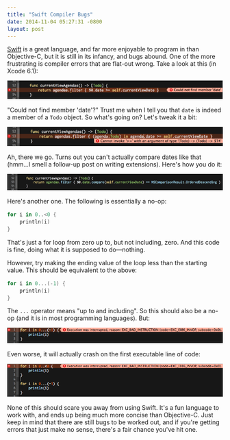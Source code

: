 ```yaml
--- 
title: "Swift Compiler Bugs"
date: 2014-11-04 05:27:31 -0800
layout: post
---
```


[Swift](https://developer.apple.com/swift/) is a great language, and far more enjoyable to program in than Objective-C, but it is still in its infancy, and bugs abound. One of the more frustrating is compiler errors that are flat-out wrong. Take a look at this (in Xcode 6.1):

![Could not find member](/public/images/could_not_find_member.png)

"Could not find member 'date'?" Trust me when I tell you that `date` is indeed a member of a `Todo` object. So what's going on? Let's tweak it a bit:

![Cannot invoke](/public/images/could_not_find_member_better.png)

Ah, there we go. Turns out you can't actually compare dates like that (hmm...I smell a follow-up post on writing extensions). Here's how you do it:

![Fixed](/public/images/could_not_find_member_fixed.png)

Here's another one. The following is essentially a no-op:

```swift
for i in 0..<0 {
    println(i)
}
```

That's just a for loop from zero up to, but not including, zero. And this code is fine, doing what it is supposed to do—nothing.

However, try making the ending value of the loop less than the starting value. This should be equivalent to the above:

```swift
for i in 0...(-1) {
    println(i)
}
```

The `...` operator means "up to and including". So this should also be a no-op (and it is in most programming languages). But:

![For Loop Boom](/public/images/for_loop_boom_1.png)

Even worse, it will actually crash on the first executable line of code:

![For Loop Boom 2](/public/images/for_loop_boom_2.png)

None of this should scare you away from using Swift. It's a fun language to work with, and ends up being much more concise than Objective-C. Just keep in mind that there are still bugs to be worked out, and if you're getting errors that just make no sense, there's a fair chance you've hit one.


